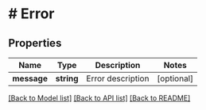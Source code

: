 # # Error

## Properties

Name | Type | Description | Notes
------------ | ------------- | ------------- | -------------
**message** | **string** | Error description | [optional] 

[[Back to Model list]](../../README.md#documentation-for-models) [[Back to API list]](../../README.md#documentation-for-api-endpoints) [[Back to README]](../../README.md)


